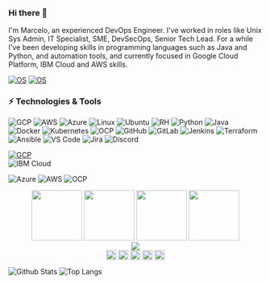### Hi there 👋

I'm Marcelo, an experienced DevOps Engineer. I've worked in roles like Unix Sys Admin, IT Specialist, SME, DevSecOps, Senior Tech Lead. For a while I've been developing skills in programming languages such as Java and Python, and automation tools, and currently focused in Google Cloud Platform, IBM Cloud and AWS skills.

[![OS](https://img.shields.io/badge/OS-Mac-informational?style=flat-square&logo=apple&logoColor=white)](https://en.wikipedia.org/wiki/MacOS)
[![OS](https://img.shields.io/badge/OS-Ubuntu-informational?style=flat-square&logo=linux&logoColor=white)](https://en.wikipedia.org/wiki/Linux)

### ⚡ Technologies & Tools
![GCP](https://img.shields.io/badge/GCP-black?style=flat-square&logo=google-cloud) ![AWS](https://img.shields.io/badge/AWS-black?style=flat-square&logo=amazon-aws) ![Azure](https://img.shields.io/badge/Azure-black?style=flat-square&logo=microsoft-azure&logoColor=blue) ![Linux](https://img.shields.io/badge/Linux-black?style=flat-square&logo=linux) ![Ubuntu](https://img.shields.io/badge/Ubuntu-black?style=flat-square&logo=ubuntu) ![RH](https://img.shields.io/badge/Red%20Hat-black?style=flat-square&logo=redhat&logoColor=red) ![Python](https://img.shields.io/badge/-Python-black?style=flat-square&logo=Python) ![Java](https://img.shields.io/badge/Java-black?style=flat-square&logo=openjdk&logoColor=white) ![Docker](https://img.shields.io/badge/-Docker-black?style=flat-square&logo=docker) ![Kubernetes](https://img.shields.io/badge/Kubernetes-black?style=flat-square&logo=kubernetes) ![OCP](https://img.shields.io/badge/Open%20Shift-black?logo=redhatopenshift&style=flat-square) ![GitHub](https://img.shields.io/badge/-GitHub-black?style=flat-square&logo=github) ![GitLab](https://img.shields.io/badge/GitLab-black?style=flat-square&logo=gitlab) ![Jenkins](https://img.shields.io/badge/-Jenkins-black?style=flat-square&logo=Jenkins&logoColor=white) ![Terraform](https://img.shields.io/badge/Terraform-black?logo=terraform&style=flat-square) ![Ansible](https://img.shields.io/badge/Ansible-black?style=flat-square&logo=ansible) ![VS Code](https://img.shields.io/badge/-VS%20Code-black?style=flat-square&logo=visual-studio-code) ![Jira](https://img.shields.io/badge/Jira-black?style=flat-square&logo=Jira) ![Discord](https://img.shields.io/badge/Discord-black?style=flat-square&logo=discord&logoColor=white)

[![GCP](https://img.shields.io/badge/Certified-GCP-green?style=flat-square&logo=google-cloud&logoColor=white)](https://www.google.com)  
![IBM Cloud](https://img.shields.io/badge/Certified-IBM%20Cloud-blue?style=flat-square&logo=IBM-Cloud)

![Azure](https://img.shields.io/badge/Learning-Azure-blue?style=flat-square&logo=microsoft-azure)
![AWS](https://img.shields.io/badge/Learning-AWS-FF9900?style=flat-square&logo=amazon-aws&logoColor=white)
![OCP](https://img.shields.io/badge/Learning-Open%20Shift-red?logo=redhatopenshift&style=flat-square)

<p align="center">
<img src="https://i.giphy.com/media/LMt9638dO8dftAjtco/200.webp" width="100">
<img src="https://i.giphy.com/media/JqDcpPX8vWahUny0pE/200.webp" width="100">
<img src="https://i.giphy.com/media/KzJkzjggfGN5Py6nkT/200.webp" width="100">
<img src="https://i.giphy.com/media/IdyAQJVN2kVPNUrojM/200.webp" width="100">
<br/>
<img src="https://media1.giphy.com/media/qgQUggAC3Pfv687qPC/giphy.gif" />
<br/>
<a href="https://twitter.com/" target="_blank"><img align="center" src="https://cdn.jsdelivr.net/npm/simple-icons@3.0.1/icons/twitter.svg" alt="marcelorum" height="20" width="20" /></a>
<a href="https://linkedin.com/in/marcelonazar" target="_blank"><img align="center" src="https://cdn.jsdelivr.net/npm/simple-icons@3.0.1/icons/linkedin.svg" alt="Marcelo" height="20" width="20" /></a>
<a href="https://stackoverflow.com" target="_blank"><img align="center" src="https://cdn.jsdelivr.net/npm/simple-icons@3.0.1/icons/stackoverflow.svg" alt="marcelorum" height="20" width="20" /></a>
<a href="https://instagram.com/" target="_blank"><img align="center" src="https://cdn.jsdelivr.net/npm/simple-icons@3.0.1/icons/instagram.svg" alt="marcelorum" height="20" width="20" /></a>
  <a href="https://dev.to/" target="_blank"><img align="center" src="https://cdn.jsdelivr.net/npm/simple-icons@3.0.1/icons/dev-dot-to.svg" alt="marcelorum" height="20" width="20" /></a>
</p>

![Github Stats](https://github-readme-stats.vercel.app/api?username=marcelorum&count_private=true&show_icons=true&include_all_commits=true)
![Top Langs](https://github-readme-stats.vercel.app/api/top-langs/?username=marcelorum&hide=TeX&layout=compact)

<!--
**marcelorum/marcelorum** is a ✨ _special_ ✨ repository because its `README.md` (this file) appears on your GitHub profile.

Here are some ideas to get you started:

- 🔭 I’m currently working on ...
- 🌱 I’m currently learning ...
- 👯 I’m looking to collaborate on ...
- 🤔 I’m looking for help with ...
- 💬 Ask me about ...
- 📫 How to reach me: ...
- 😄 Pronouns: ...
- ⚡ Fun fact: ...
-->
